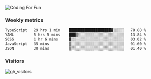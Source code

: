 ![Coding For Fun](https://glitch-art.vercel.app/api/simple?word=<Rise%20/>)

### Weekly metrics

<!--START_SECTION:waka-->

```txt
TypeScript   29 hrs 1 min    ███████████████████▓░░░░░   78.88 %
YAML         5 hrs 5 mins    ███▒░░░░░░░░░░░░░░░░░░░░░   13.84 %
SCSS         1 hr 6 mins     ▓░░░░░░░░░░░░░░░░░░░░░░░░   03.02 %
JavaScript   35 mins         ▒░░░░░░░░░░░░░░░░░░░░░░░░   01.60 %
JSON         30 mins         ▒░░░░░░░░░░░░░░░░░░░░░░░░   01.40 %
```

<!--END_SECTION:waka-->


### Visitors
![gh_visitors](https://profile-counter.glitch.me/okyiww/count.svg)